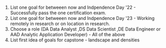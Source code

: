 1. List one goal for betweeen now and Indpendence Day '22 - Successfully pass the one certification exam.
2. List one goal for betweeen now and Indpendence Day '23 - Working remotely in research or on location in research.
3. Choose a role (DA Data Analyst ,DS Data Scientist ,DE Data Engineer or AAD Analytic Application Developer) - All of the above
4. List first idea of goals for capstone - landscape and  densities 
